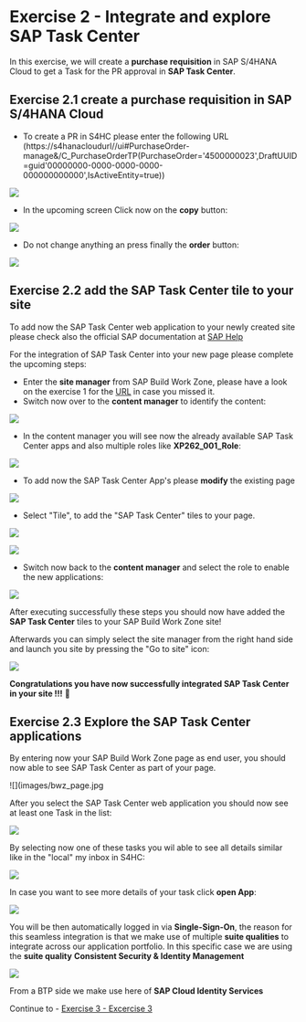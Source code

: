 # Exercise 2 - Integrate and explore SAP Task Center

In this exercise, we will create a **purchase requisition** in SAP S/4HANA Cloud to get a Task for the PR approval in **SAP Task Center**.

## Exercise 2.1 create a purchase requisition in SAP S/4HANA Cloud

- To create a PR in S4HC please enter the following URL (https://s4hanacloudurl//ui#PurchaseOrder-manage&/C_PurchaseOrderTP(PurchaseOrder='4500000023',DraftUUID=guid'00000000-0000-0000-0000-000000000000',IsActiveEntity=true))

![](images/s4prcopy.jpg)

- In the upcoming screen Click now on the **copy** button:

![](images/s4prcopy_order.jpg)

- Do not change anything an press finally the **order** button:

![](images/s4prcopy_success.jpg)


## Exercise 2.2 add the SAP Task Center tile to your site

To add now the SAP Task Center web application to your newly created site please check also the official SAP documentation at [SAP Help](https://help.sap.com/docs/task-center/sap-task-center/create-task-center-tile-on-sap-build-work-zone-standard-edition)

For the integration of SAP Task Center into your new page please complete the upcoming steps:

- Enter the **site manager** from SAP Build Work Zone, please have a look on the exercise 1 for the [URL](../ex1/README.md) in case you missed it.
- Switch now over to the **content manager** to identify the content:

![](images/content_manager_access.jpg)

- In the content manager you will see now the already available SAP Task Center apps and also multiple roles like **XP262_001_Role**:

![](images/content_manager_tc.jpg)

- To add now the SAP Task Center App's please **modify** the existing page

![](images/add_tc_widget_to_page.jpg)

-  Select "Tile", to add the "SAP Task Center" tiles to your page.

![](images/widget.jpg)

![](images/add_tc_apps.jpg)

- Switch now back to the **content manager** and select the role to enable the new applications:

![](images/add_apps_to_role.jpg)

After executing successfully these steps you should now have added the **SAP Task Center** tiles to your SAP Build Work Zone site!

Afterwards you can simply select the site manager from the right hand side and launch you site by pressing the "Go to site" icon:

![](images/stc_launch.jpg)

**Congratulations you have now successfully integrated SAP Task Center in your site !!!** :wave:

## Exercise 2.3 Explore the SAP Task Center applications

By entering now your SAP Build Work Zone page as end user, you should now able to see SAP Task Center as part of your page.

![](images/bwz_page.jpg

After you select the SAP Task Center web application you should now see at least one Task in the list:

![](images/taskcenter.jpg)

By selecting now one of these tasks you wil able to see all details similar like in the "local" my inbox in S4HC:

![](images/taskdetail.jpg)

In case you want to see more details of your task click **open App**:

![](images/openapp.jpg)

You will be then automatically logged in via **Single-Sign-On**, the reason for this seamless integration is that we make use of multiple **suite qualities** to integrate across our application portfolio.
In this specific case we are using the **suite quality** **Consistent Security & Identity Management**

![](images/suite_quality_overview.jpg)

From a BTP side we make use here of **SAP Cloud Identity Services** 

Continue to - [Exercise 3 - Excercise 3 ](../ex3/README.md)
